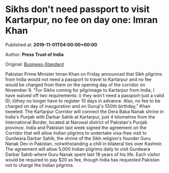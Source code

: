 
# Sikhs don't need passport to visit Kartarpur, no fee on day one: Imran Khan

Published at: **2019-11-01T04:00:00+00:00**

Author: **Press Trust of India**

Original: [Business-Standard](https://www.business-standard.com/article/pti-stories/no-need-for-passport-for-sikh-pilgrims-visiting-kartarpur-pak-pm-119110100193_1.html)

Pakistan Prime Minister Imran Khan on Friday announced that Sikh pilgrims from India would not need a passport to travel to Kartarpur and no fee would be charged from them on the opening day of the corridor on November 9.
"For Sikhs coming for pilgrimage to Kartarpur from India, I have waived off two requirements: i) they won't need a passport-just a valid ID; ii)they no longer have to register 10 days in advance. Also, no fee to be charged on day of inauguration and on Guruji's 550th birthday," Khan tweeted.
The Kartarpur Corridor will connect the Dera Baba Nanak shrine in India's Punjab with Darbar Sahib at Kartarpur, just 4 kilometres from the International Border, located at Narowal district of Pakistan's Punjab province.
India and Pakistan last week signed the agreement on the Corridor that will allow Indian pilgrims to undertake visa-free visit to Gurdwara Darbar Sahib, the shrine of the Sikh religion's founder Guru Nanak Dev in Pakistan, notwithstanding a chill in bilateral ties over Kashmir.
The agreement will allow 5,000 Indian pilgrims daily to visit Gurdwara Darbar Sahib where Guru Nanak spent last 18 years of his life.
Each visitor would be required to pay $20 as fee, though India has requested Pakistan not to charge the Indian pilgrims.
